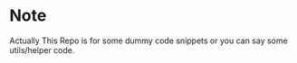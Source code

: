 # Note
<p>Actually This Repo is for some dummy code snippets or you can say some utils/helper code.</p>
